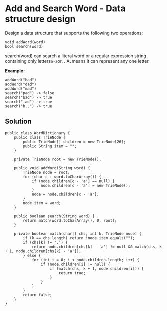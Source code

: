 # Add and Search Word - Data structure design

Design a data structure that supports the following two operations:

```
void addWord(word)
bool search(word)
```

search\(word\) can search a literal word or a regular expression string containing only letters`a-z`or`.`. A`.`means it can represent any one letter.

**Example:**

```
addWord("bad")
addWord("dad")
addWord("mad")
search("pad") -> false
search("bad") -> true
search(".ad") -> true
search("b..") -> true
```

## Solution

```
public class WordDictionary {
    public class TrieNode {
        public TrieNode[] children = new TrieNode[26];
        public String item = "";
    }
    
    private TrieNode root = new TrieNode();

    public void addWord(String word) {
        TrieNode node = root;
        for (char c : word.toCharArray()) {
            if (node.children[c - 'a'] == null) {
                node.children[c - 'a'] = new TrieNode();
            }
            node = node.children[c - 'a'];
        }
        node.item = word;
    }

    public boolean search(String word) {
        return match(word.toCharArray(), 0, root);
    }
    
    private boolean match(char[] chs, int k, TrieNode node) {
        if (k == chs.length) return !node.item.equals("");   
        if (chs[k] != '.') {
            return node.children[chs[k] - 'a'] != null && match(chs, k + 1, node.children[chs[k] - 'a']);
        } else {
            for (int i = 0; i < node.children.length; i++) {
                if (node.children[i] != null) {
                    if (match(chs, k + 1, node.children[i])) {
                        return true;
                    }
                }
            }
        }
        return false;
    }
}
```



